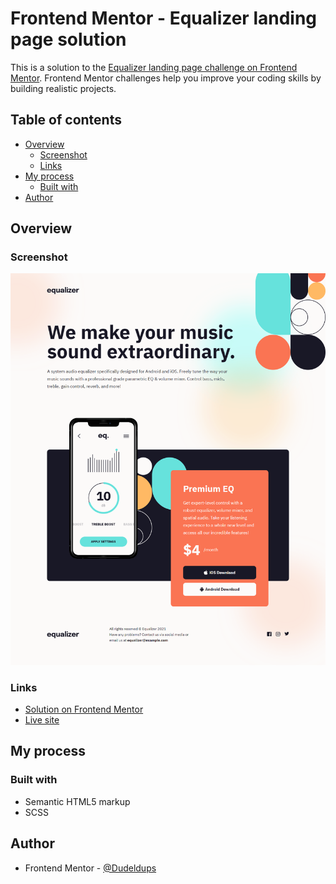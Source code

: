 # Frontend Mentor - Equalizer landing page solution

This is a solution to the [Equalizer landing page challenge on Frontend Mentor](https://www.frontendmentor.io/challenges/equalizer-landing-page-7VJ4gp3DE). Frontend Mentor challenges help you improve your coding skills by building realistic projects.

## Table of contents

- [Overview](#overview)
  - [Screenshot](#screenshot)
  - [Links](#links)
- [My process](#my-process)
  - [Built with](#built-with)
- [Author](#author)

## Overview

### Screenshot

![Solution](https://github.com/Dudeldups/FM-equalizer-landing-page/blob/main/screenshots/solution.png)

### Links

- [Solution on Frontend Mentor](https://www.frontendmentor.io/solutions/scss-equalizer-landing-page-BgZb8zbqgl)
- [Live site](https://dudeldups.github.io/FM-equalizer-landing-page/)

## My process

### Built with

- Semantic HTML5 markup
- SCSS

## Author

- Frontend Mentor - [@Dudeldups](https://www.frontendmentor.io/profile/Dudeldups)
